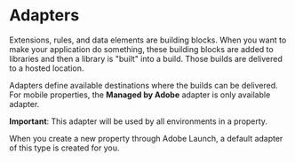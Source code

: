# Adapters

Extensions, rules, and data elements are building blocks. When you want to make your application do something, these building blocks are added to libraries and then a library is "built" into a build. Those builds are delivered to a hosted location.

Adapters define available destinations where the builds can be delivered. For mobile properties, the **Managed by Adobe** adapter is only available adapter.

**Important**: This adapter will be used by all environments in a property.

When you create a new property through Adobe Launch, a default adapter of this type is created for you.

